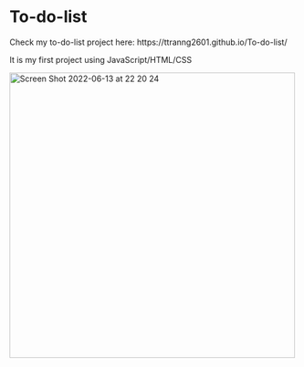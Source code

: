 # To-do-list
 <p>Check my to-do-list project here:  https://ttranng2601.github.io/To-do-list/</p>
 <p>It is my first project using JavaScript/HTML/CSS</p>
<img width="500" alt="Screen Shot 2022-06-13 at 22 20 24" src="https://user-images.githubusercontent.com/98120384/173486517-a45f3c97-2bda-438b-8fe9-465ea1e0bcf2.png">
